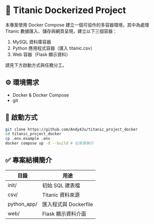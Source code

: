 # 🚢 Titanic Dockerized Project

本專案使用 Docker Compose 建立一個可協作的多容器環境，其中為處理 Titanic 數據匯入、儲存與網頁呈現，建立以下三個容器：

1. MySQL 資料庫容器
2. Python 應用程式容器（匯入 titanic.csv）
3. Web 容器（Flask 顯示資料）

請見下方啟動方式與任務分工。

## ⚙️ 環境需求

- Docker & Docker Compose
- git

## 🚀 啟動方式

```bash
git clone https://github.com/Andy4Ju/titanic_project_docker
cd titanic_project_docker
cp .env.example .env
docker compose up -d --build # 在背景執行
```

## ✅ 專案結構簡介

|目錄 | 用途 |
|---------------|------|
| init/         | 初始 SQL 建表檔 |
| csv/          | Titanic 資料來源 |
| python_app/   | 匯入程式與 Dockerfile |
| web/          | Flask 顯示資料介面 |
